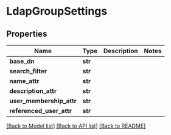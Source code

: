 # LdapGroupSettings

## Properties
Name | Type | Description | Notes
------------ | ------------- | ------------- | -------------
**base_dn** | **str** |  | 
**search_filter** | **str** |  | 
**name_attr** | **str** |  | 
**description_attr** | **str** |  | 
**user_membership_attr** | **str** |  | 
**referenced_user_attr** | **str** |  | 

[[Back to Model list]](../README.md#documentation-for-models) [[Back to API list]](../README.md#documentation-for-api-endpoints) [[Back to README]](../README.md)


